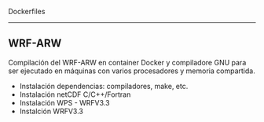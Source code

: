 
Dockerfiles
************

WRF-ARW
-------

Compilación del WRF-ARW en container Docker y compiladore GNU  para ser ejecutado en máquinas con varios
procesadores y memoria compartida. 

 * Instalación dependencias: compiladores, make, etc.
 * Instalación netCDF C/C++/Fortran
 * Instalación WPS - WRFV3.3
 * Instalción WRFV3.3
